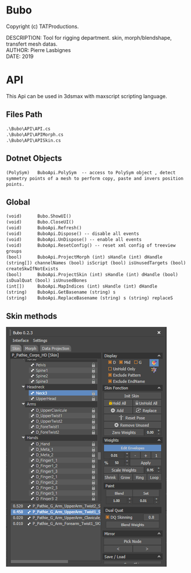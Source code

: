 # Bubo

Copyright (c) TATProductions.

DESCRIPTION: Tool for rigging department. skin, morph/blendshape, transfert mesh datas.<br />
AUTHOR: Pierre Lasbignes<br />
DATE: 2019<br />


# API

This Api can be used in 3dsmax with maxscript scripting language.

## Files Path 
	.\Bubo\API\API.cs
	.\Bubo\API\APIMorph.cs
	.\Bubo\API\APISkin.cs

## Dotnet Objects
	(PolySym)  	BuboApi.PolySym  -- access to PolySym object , detect symmetry points of a mesh to perform copy, paste and invers position points. 

## Global
	(void)		Bubo.ShowUI() 
	(void)		Bubo.CloseUI()
    (void)		BuboApi.Refresh() 
    (void)		BuboApi.Dispose() -- disable all events
    (void)		BuboApi.UnDispose() -- enable all events
    (void)		BuboApi.ResetConfig() -- reset xml config of treeview groups
    (bool)  	BuboApi.ProjectMorph (int) sHandle (int) dHandle (string[]) channelNames (bool) isScript (bool) isUnusedTargets (bool) createSkwIfNotExists
    (bool)  	BuboApi.ProjectSkin (int) sHandle (int) dHandle (bool) isDualQuat (bool) isUnusedBones
    (int[]) 	BuboApi.MapIndices (int) sHandle (int) dHandle
    (string) 	BuboApi.GetBasename (string) s
    (string) 	BuboApi.ReplaceBasename (string) s (string) replaceS

## Skin methods

![alt text](Capture_Skin.PNG)
